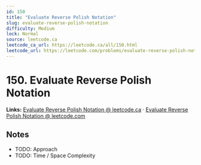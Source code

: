 ```yaml
--- 
id: 150
title: "Evaluate Reverse Polish Notation"
slug: evaluate-reverse-polish-notation
difficulty: Medium
lock: Normal
source: leetcode.ca
leetcode_ca_url: https://leetcode.ca/all/150.html
leetcode_url: https://leetcode.com/problems/evaluate-reverse-polish-notation/
---
```


# 150. Evaluate Reverse Polish Notation

**Links:** [Evaluate Reverse Polish Notation @ leetcode.ca](https://leetcode.ca/all/150.html) · [Evaluate Reverse Polish Notation @ leetcode.com](https://leetcode.com/problems/evaluate-reverse-polish-notation/)

## Notes
- TODO: Approach
- TODO: Time / Space Complexity
